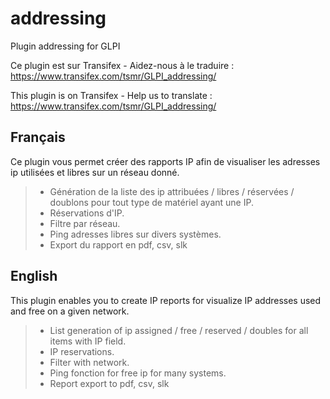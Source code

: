 # addressing
Plugin addressing for GLPI

Ce plugin est sur Transifex - Aidez-nous à le traduire :
https://www.transifex.com/tsmr/GLPI_addressing/

This plugin is on Transifex - Help us to translate :
https://www.transifex.com/tsmr/GLPI_addressing/

## Français

Ce plugin vous permet créer des rapports IP afin de visualiser les adresses ip utilisées et libres sur un réseau donné.
> * Génération de la liste des ip attribuées / libres / réservées / doublons pour tout type de matériel ayant une IP.
> * Réservations d'IP.
> * Filtre par réseau.
> * Ping adresses libres sur divers systèmes.
> * Export du rapport en pdf, csv, slk

## English

This plugin enables you to create IP reports for visualize IP addresses used and free on a given network.
> * List generation of ip assigned / free / reserved / doubles for all items with IP field.
> * IP reservations.
> * Filter with network.
> * Ping fonction for free ip for many systems.
> * Report export to pdf, csv, slk
